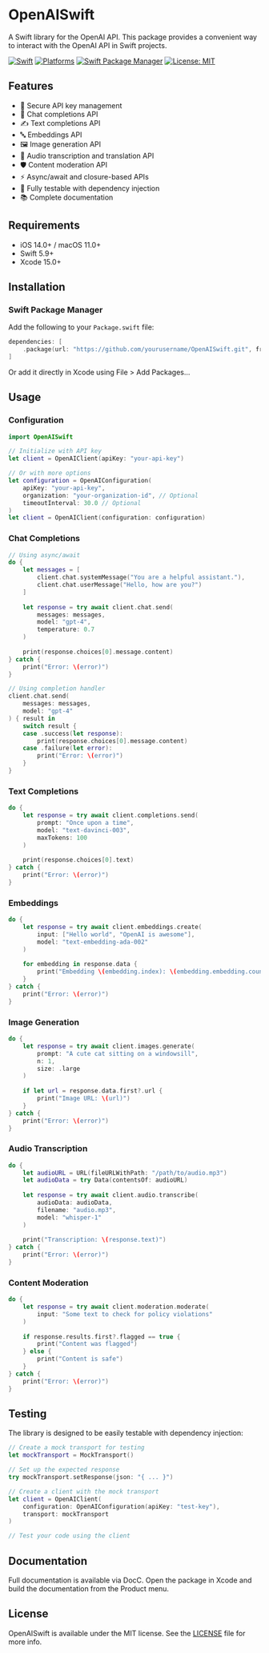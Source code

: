 # OpenAISwift

A Swift library for the OpenAI API. This package provides a convenient way to interact with the OpenAI API in Swift projects.

[![Swift](https://img.shields.io/badge/Swift-5.9-orange.svg)](https://swift.org)
[![Platforms](https://img.shields.io/badge/Platforms-iOS%2014.0+%20|%20macOS%2011.0+-4E4E4E.svg)](https://developer.apple.com)
[![Swift Package Manager](https://img.shields.io/badge/Swift_Package_Manager-compatible-brightgreen.svg)](https://swift.org/package-manager)
[![License: MIT](https://img.shields.io/badge/License-MIT-yellow.svg)](https://opensource.org/licenses/MIT)

## Features

- 🔑 Secure API key management
- 💬 Chat completions API
- ✍️ Text completions API
- 🔤 Embeddings API
- 🖼️ Image generation API
- 🎤 Audio transcription and translation API
- 🛡️ Content moderation API
- ⚡️ Async/await and closure-based APIs
- 🧪 Fully testable with dependency injection
- 📚 Complete documentation

## Requirements

- iOS 14.0+ / macOS 11.0+
- Swift 5.9+
- Xcode 15.0+

## Installation

### Swift Package Manager

Add the following to your `Package.swift` file:

```swift
dependencies: [
    .package(url: "https://github.com/yourusername/OpenAISwift.git", from: "0.1.0")
]
```

Or add it directly in Xcode using File > Add Packages...

## Usage

### Configuration

```swift
import OpenAISwift

// Initialize with API key
let client = OpenAIClient(apiKey: "your-api-key")

// Or with more options
let configuration = OpenAIConfiguration(
    apiKey: "your-api-key",
    organization: "your-organization-id", // Optional
    timeoutInterval: 30.0 // Optional
)
let client = OpenAIClient(configuration: configuration)
```

### Chat Completions

```swift
// Using async/await
do {
    let messages = [
        client.chat.systemMessage("You are a helpful assistant."),
        client.chat.userMessage("Hello, how are you?")
    ]
    
    let response = try await client.chat.send(
        messages: messages,
        model: "gpt-4",
        temperature: 0.7
    )
    
    print(response.choices[0].message.content)
} catch {
    print("Error: \(error)")
}

// Using completion handler
client.chat.send(
    messages: messages,
    model: "gpt-4"
) { result in
    switch result {
    case .success(let response):
        print(response.choices[0].message.content)
    case .failure(let error):
        print("Error: \(error)")
    }
}
```

### Text Completions

```swift
do {
    let response = try await client.completions.send(
        prompt: "Once upon a time",
        model: "text-davinci-003",
        maxTokens: 100
    )
    
    print(response.choices[0].text)
} catch {
    print("Error: \(error)")
}
```

### Embeddings

```swift
do {
    let response = try await client.embeddings.create(
        input: ["Hello world", "OpenAI is awesome"],
        model: "text-embedding-ada-002"
    )
    
    for embedding in response.data {
        print("Embedding \(embedding.index): \(embedding.embedding.count) dimensions")
    }
} catch {
    print("Error: \(error)")
}
```

### Image Generation

```swift
do {
    let response = try await client.images.generate(
        prompt: "A cute cat sitting on a windowsill",
        n: 1,
        size: .large
    )
    
    if let url = response.data.first?.url {
        print("Image URL: \(url)")
    }
} catch {
    print("Error: \(error)")
}
```

### Audio Transcription

```swift
do {
    let audioURL = URL(fileURLWithPath: "/path/to/audio.mp3")
    let audioData = try Data(contentsOf: audioURL)
    
    let response = try await client.audio.transcribe(
        audioData: audioData,
        filename: "audio.mp3",
        model: "whisper-1"
    )
    
    print("Transcription: \(response.text)")
} catch {
    print("Error: \(error)")
}
```

### Content Moderation

```swift
do {
    let response = try await client.moderation.moderate(
        input: "Some text to check for policy violations"
    )
    
    if response.results.first?.flagged == true {
        print("Content was flagged")
    } else {
        print("Content is safe")
    }
} catch {
    print("Error: \(error)")
}
```

## Testing

The library is designed to be easily testable with dependency injection:

```swift
// Create a mock transport for testing
let mockTransport = MockTransport()

// Set up the expected response
try mockTransport.setResponse(json: "{ ... }")

// Create a client with the mock transport
let client = OpenAIClient(
    configuration: OpenAIConfiguration(apiKey: "test-key"),
    transport: mockTransport
)

// Test your code using the client
```

## Documentation

Full documentation is available via DocC. Open the package in Xcode and build the documentation from the Product menu.

## License

OpenAISwift is available under the MIT license. See the [LICENSE](LICENSE) file for more info.